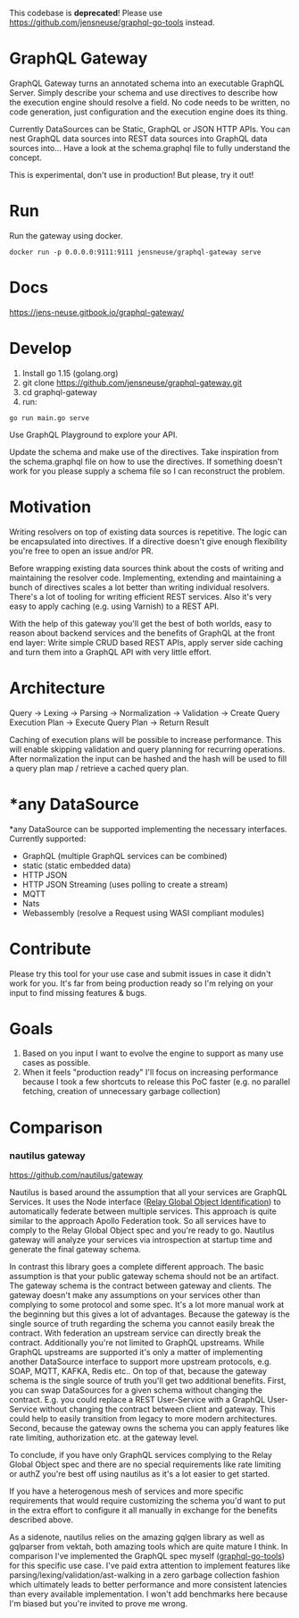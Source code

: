 This codebase is **deprecated**!
Please use https://github.com/jensneuse/graphql-go-tools instead.

# GraphQL Gateway

GraphQL Gateway turns an annotated schema into an executable GraphQL Server.
Simply describe your schema and use directives to describe how the execution engine should resolve a field.
No code needs to be written, no code generation, just configuration and the execution engine does its thing.

Currently DataSources can be Static, GraphQL or JSON HTTP APIs.
You can nest GraphQL data sources into REST data sources into GraphQL data sources into...
Have a look at the schema.graphql file to fully understand the concept.

This is experimental, don't use in production! But please, try it out!

# Run

Run the gateway using docker.

```shell script
docker run -p 0.0.0.0:9111:9111 jensneuse/graphql-gateway serve
```

# Docs

https://jens-neuse.gitbook.io/graphql-gateway/

# Develop

1. Install go 1.15 (golang.org)
2. git clone https://github.com/jensneuse/graphql-gateway.git
3. cd graphql-gateway
4. run:

```shell script
go run main.go serve
```

Use GraphQL Playground to explore your API.

Update the schema and make use of the directives.
Take inspiration from the schema.graphql file on how to use the directives.
If something doesn't work for you please supply a schema file so I can reconstruct the problem.

# Motivation

Writing resolvers on top of existing data sources is repetitive.
The logic can be encapsulated into directives.
If a directive doesn't give enough flexibility you're free to open an issue and/or PR.

Before wrapping existing data sources think about the costs of writing and maintaining the resolver code.
Implementing, extending and maintaining a bunch of directives scales a lot better than writing individual resolvers.
There's a lot of tooling for writing efficient REST services. Also it's very easy to apply caching (e.g. using Varnish) to a REST API.

With the help of this gateway you'll get the best of both worlds, easy to reason about backend services and the benefits of GraphQL at the front end layer:
Write simple CRUD based REST APIs, apply server side caching and turn them into a GraphQL API with very little effort.

# Architecture

Query -> Lexing -> Parsing -> Normalization -> Validation -> Create Query Execution Plan -> Execute Query Plan -> Return Result

Caching of execution plans will be possible to increase performance.
This will enable skipping validation and query planning for recurring operations.
After normalization the input can be hashed and the hash will be used to fill a query plan map / retrieve a cached query plan.

# *any DataSource

*any DataSource can be supported implementing the necessary interfaces.
Currently supported:
- GraphQL (multiple GraphQL services can be combined)
- static (static embedded data)
- HTTP JSON
- HTTP JSON Streaming (uses polling to create a stream)
- MQTT
- Nats
- Webassembly (resolve a Request using WASI compliant modules)

# Contribute

Please try this tool for your use case and submit issues in case it didn't work for you.
It's far from being production ready so I'm relying on your input to find missing features & bugs.

# Goals

1. Based on you input I want to evolve the engine to support as many use cases as possible.
2. When it feels "production ready" I'll focus on increasing performance because I took a few shortcuts to release this PoC faster (e.g. no parallel fetching, creation of unnecessary garbage collection)

# Comparison

### nautilus gateway
https://github.com/nautilus/gateway

Nautilus is based around the assumption that all your services are GraphQL Services. It uses the Node interface ([Relay Global Object Identification](https://facebook.github.io/relay/graphql/objectidentification.htm)) to automatically federate between multiple services. This approach is quite similar to the approach Apollo Federation took. So all services have to comply to the Relay Global Object spec and you're ready to go. Nautilus gateway will analyze your services via introspection at startup time and generate the final gateway schema.

In contrast this library goes a complete different approach. The basic assumption is that your public gateway schema should not be an artifact. The gateway schema is the contract between gateway and clients. The gateway doesn't make any assumptions on your services other than complying to some protocol and some spec. It's a lot more manual work at the beginning but this gives a lot of advantages. Because the gateway is the single source of truth regarding the schema you cannot easily break the contract. With federation an upstream service can directly break the contract. Additionally you're not limited to GraphQL upstreams. While GraphQL upstreams are supported it's only a matter of implementing another DataSource interface to support more upstream protocols, e.g. SOAP, MQTT, KAFKA, Redis etc.. On top of that, because the gateway schema is the single source of truth you'll get two additional benefits. First, you can swap DataSources for a given schema without changing the contract. E.g. you could replace a REST User-Service with a GraphQL User-Service without changing the contract between client and gateway. This could help to easily transition from legacy to more modern architectures. Second, because the gateway owns the schema you can apply features like rate limiting, authorization etc. at the gateway level.

To conclude, if you have only GraphQL services complying to the Relay Global Object spec and there are no special requirements like rate limiting or authZ you're best off using nautilus as it's a lot easier to get started.

If you have a heterogenous mesh of services and more specific requirements that would require customizing the schema you'd want to put in the extra effort to configure it all manually in exchange for the benefits described above.

As a sidenote, nautilus relies on the amazing gqlgen library as well as gqlparser from vektah, both amazing tools which are quite mature I think. In comparison I've implemented the GraphQL spec myself ([graphql-go-tools](https://github.com/jensneuse/graphql-go-tools)) for this specific use case. I've paid extra attention to implement features like parsing/lexing/validation/ast-walking in a zero garbage collection fashion which ultimately leads to better performance and more consistent latencies than every available implementation. I won't add benchmarks here because I'm biased but you're invited to prove me wrong.
